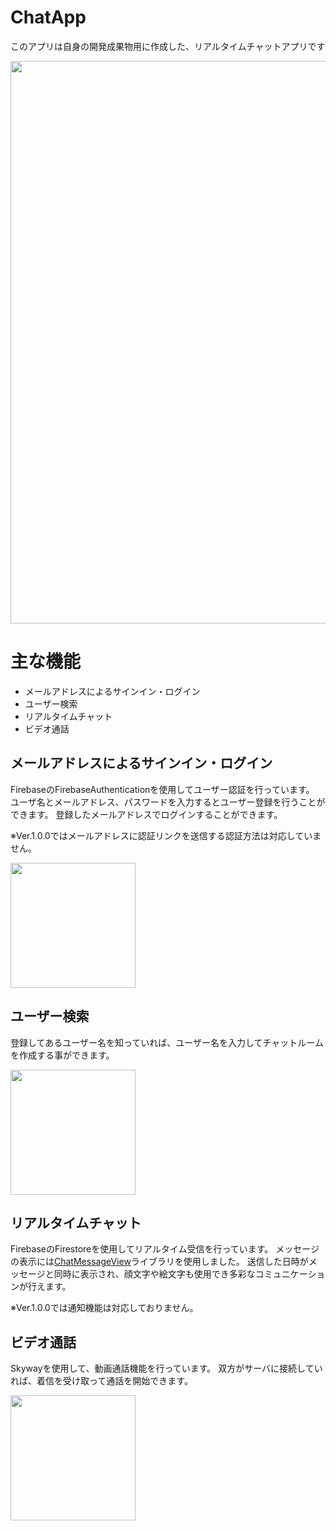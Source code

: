 # ChatApp
このアプリは自身の開発成果物用に作成した、リアルタイムチャットアプリです

<img src="https://user-images.githubusercontent.com/59288180/89122836-9cc60f80-d505-11ea-95b2-13155fb37ce8.png" width="900">


# 主な機能

- メールアドレスによるサインイン・ログイン
- ユーザー検索
- リアルタイムチャット
- ビデオ通話

## メールアドレスによるサインイン・ログイン
FirebaseのFirebaseAuthenticationを使用してユーザー認証を行っています。
ユーザ名とメールアドレス、パスワードを入力するとユーザー登録を行うことができます。
登録したメールアドレスでログインすることができます。

※Ver.1.0.0ではメールアドレスに認証リンクを送信する認証方法は対応していません。

<img src="https://user-images.githubusercontent.com/59288180/89121906-1954f000-d4fe-11ea-8348-8700ca6abed7.jpg" width="200">

## ユーザー検索
登録してあるユーザー名を知っていれば、ユーザー名を入力してチャットルームを作成する事ができます。

<img src="https://user-images.githubusercontent.com/59288180/89121954-62a53f80-d4fe-11ea-8cc0-72de864056f1.jpg" width="200">

## リアルタイムチャット
FirebaseのFirestoreを使用してリアルタイム受信を行っています。
メッセージの表示には[ChatMessageView](https://github.com/bassaer/ChatMessageView)ライブラリを使用しました。
送信した日時がメッセージと同時に表示され、顔文字や絵文字も使用でき多彩なコミュニケーションが行えます。

※Ver.1.0.0では通知機能は対応しておりません。
## ビデオ通話
Skywayを使用して、動画通話機能を行っています。
双方がサーバに接続していれば、着信を受け取って通話を開始できます。

<img src="https://user-images.githubusercontent.com/59288180/89121986-a26c2700-d4fe-11ea-9346-f286fca8f0b4.jpg" width="200">
